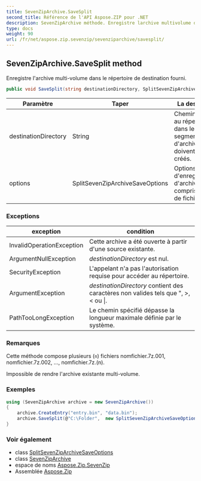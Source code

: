 ```yaml
---
title: SevenZipArchive.SaveSplit
second_title: Référence de l'API Aspose.ZIP pour .NET
description: SevenZipArchive méthode. Enregistre larchive multivolume dans le répertoire de destination fourni.
type: docs
weight: 90
url: /fr/net/aspose.zip.sevenzip/sevenziparchive/savesplit/
---
```

## SevenZipArchive.SaveSplit method

Enregistre l'archive multi-volume dans le répertoire de destination fourni.

```csharp
public void SaveSplit(string destinationDirectory, SplitSevenZipArchiveSaveOptions options)
```

| Paramètre | Taper | La description |
| --- | --- | --- |
| destinationDirectory | String | Chemin d'accès au répertoire dans lequel les segments d'archive doivent être créés. |
| options | SplitSevenZipArchiveSaveOptions | Options d'enregistrement d'archives, y compris le nom de fichier. |

### Exceptions

| exception | condition |
| --- | --- |
| InvalidOperationException | Cette archive a été ouverte à partir d'une source existante. |
| ArgumentNullException | *destinationDirectory* est nul. |
| SecurityException | L'appelant n'a pas l'autorisation requise pour accéder au répertoire. |
| ArgumentException | *destinationDirectory* contient des caractères non valides tels que ", &gt;, &lt; ou &#x7C;. |
| PathTooLongException | Le chemin spécifié dépasse la longueur maximale définie par le système. |

### Remarques

Cette méthode compose plusieurs (`n`) fichiers nomfichier.7z.001, nomfichier.7z.002, ..., nomfichier.7z.(n).

Impossible de rendre l'archive existante multi-volume.

### Exemples

```csharp
using (SevenZipArchive archive = new SevenZipArchive())
{
    archive.CreateEntry("entry.bin", "data.bin");
    archive.SaveSplit(@"C:\Folder",  new SplitSevenZipArchiveSaveOptions("volume", 65536));
}
```

### Voir également

* class [SplitSevenZipArchiveSaveOptions](../../../aspose.zip.saving/splitsevenziparchivesaveoptions/)
* class [SevenZipArchive](../)
* espace de noms [Aspose.Zip.SevenZip](../../sevenziparchive/)
* Assemblée [Aspose.Zip](../../../)


